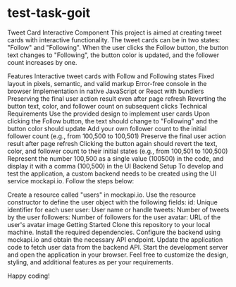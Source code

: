 # test-task-goit
Tweet Card Interactive Component
This project is aimed at creating tweet cards with interactive functionality. The tweet cards can be in two states: "Follow" and "Following". When the user clicks the Follow button, the button text changes to "Following", the button color is updated, and the follower count increases by one.

Features
Interactive tweet cards with Follow and Following states
Fixed layout in pixels, semantic, and valid markup
Error-free console in the browser
Implementation in native JavaScript or React with bundlers
Preserving the final user action result even after page refresh
Reverting the button text, color, and follower count on subsequent clicks
Technical Requirements
Use the provided design to implement user cards
Upon clicking the Follow button, the text should change to "Following" and the button color should update
Add your own follower count to the initial follower count (e.g., from 100,500 to 100,501)
Preserve the final user action result after page refresh
Clicking the button again should revert the text, color, and follower count to their initial states (e.g., from 100,501 to 100,500)
Represent the number 100,500 as a single value (100500) in the code, and display it with a comma (100,500) in the UI
Backend Setup
To develop and test the application, a custom backend needs to be created using the UI service mockapi.io. Follow the steps below:

Create a resource called "users" in mockapi.io.
Use the resource constructor to define the user object with the following fields:
id: Unique identifier for each user
user: User name or handle
tweets: Number of tweets by the user
followers: Number of followers for the user
avatar: URL of the user's avatar image
Getting Started
Clone this repository to your local machine.
Install the required dependencies.
Configure the backend using mockapi.io and obtain the necessary API endpoint.
Update the application code to fetch user data from the backend API.
Start the development server and open the application in your browser.
Feel free to customize the design, styling, and additional features as per your requirements.

Happy coding!

